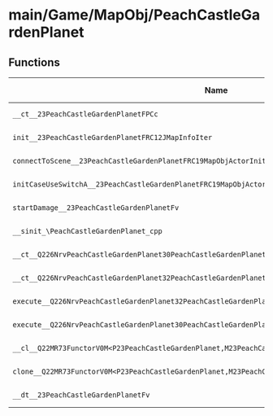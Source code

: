 # main/Game/MapObj/PeachCastleGardenPlanet

## Functions

| Name | Address | Match % |
|------|---------|---------|
| `__ct__23PeachCastleGardenPlanetFPCc` | `0x8020A6EC` | :x: (0.0%) |
| `init__23PeachCastleGardenPlanetFRC12JMapInfoIter` | `0x8020A730` | :x: (0.0%) |
| `connectToScene__23PeachCastleGardenPlanetFRC19MapObjActorInitInfo` | `0x8020A7A4` | :x: (0.0%) |
| `initCaseUseSwitchA__23PeachCastleGardenPlanetFRC19MapObjActorInitInfo` | `0x8020A7A8` | :x: (0.0%) |
| `startDamage__23PeachCastleGardenPlanetFv` | `0x8020A7F8` | :x: (0.0%) |
| `__sinit_\PeachCastleGardenPlanet_cpp` | `0x8020A800` | :x: (0.0%) |
| `__ct__Q226NrvPeachCastleGardenPlanet30PeachCastleGardenPlanetNrvWaitFv` | `0x8020A82C` | :x: (0.0%) |
| `__ct__Q226NrvPeachCastleGardenPlanet32PeachCastleGardenPlanetNrvDamageFv` | `0x8020A83C` | :x: (0.0%) |
| `execute__Q226NrvPeachCastleGardenPlanet32PeachCastleGardenPlanetNrvDamageCFP5Spine` | `0x8020A84C` | :x: (0.0%) |
| `execute__Q226NrvPeachCastleGardenPlanet30PeachCastleGardenPlanetNrvWaitCFP5Spine` | `0x8020A894` | :x: (0.0%) |
| `__cl__Q22MR73FunctorV0M<P23PeachCastleGardenPlanet,M23PeachCastleGardenPlanetFPCvPv_v>CFv` | `0x8020A8DC` | :x: (0.0%) |
| `clone__Q22MR73FunctorV0M<P23PeachCastleGardenPlanet,M23PeachCastleGardenPlanetFPCvPv_v>CFP7JKRHeap` | `0x8020A90C` | :x: (0.0%) |
| `__dt__23PeachCastleGardenPlanetFv` | `0x8020A974` | :x: (0.0%) |